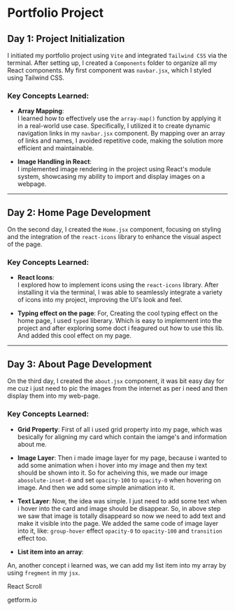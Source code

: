 # Portfolio Project

## Day 1: Project Initialization

I initiated my portfolio project using `Vite` and integrated `Tailwind CSS` via the terminal. After setting up, I created a `Components` folder to organize all my React components. My first component was `navbar.jsx`, which I styled using Tailwind CSS.

### Key Concepts Learned:

- **Array Mapping**:  
  I learned how to effectively use the `array-map()` function by applying it in a real-world use case. Specifically, I utilized it to create dynamic navigation links in my `navbar.jsx` component. By mapping over an array of links and names, I avoided repetitive code, making the solution more efficient and maintainable.

- **Image Handling in React**:  
  I implemented image rendering in the project using React's module system, showcasing my ability to import and display images on a webpage.

---

## Day 2: Home Page Development

On the second day, I created the `Home.jsx` component, focusing on styling and the integration of the `react-icons` library to enhance the visual aspect of the page.

### Key Concepts Learned:

- **React Icons**:  
  I explored how to implement icons using the `react-icons` library. After installing it via the terminal, I was able to seamlessly integrate a variety of icons into my project, improving the UI's look and feel.

- **Typing effect on the page**: 
  For, Creating the cool typing effect on the home page, I used `typed` liberary. Which is easy to implemnent into the project and after exploring some doct i feagured out how to use this lib. And added this cool effect on my page.
  
  
---

## Day 3: About Page Development


  On the third day, I created the `about.jsx` component, it was bit easy day for me cuz i just need to pic the images from the internet as per i need and then display them into my web-page.

  ### Key Concepts Learned: 

  - **Grid Property**:
  First of all i used grid property into my page, which was besically for aligning my card which contain the iamge's and information about me.

  - **Image Layer**:
  Then i made image layer for my page, because i wanted to add some animation when i hover into my image and then my text should be shown into it. So for acheiving this, we made our image `abosolute-inset-0` and set `opacity-100` to `opacity-0` when hovering on image. And then we add some simple animation into it.


  - **Text Layer**: 
  Now, the idea was simple. I just need to add some text when i hover into the card and image should be disappear. So, in above step we saw that image is totally disappeard so now we need to add text and make it visible into the page. We added the same code of image layer into it, like: `group-hover` effect `opacity-0` to `opacity-100` and `transition` effect too.

  - **List item into an array**:

  An, another concept i learned was, we can add my list item into my array by using `fregment` in my `jsx`. 


React Scroll

getform.io

